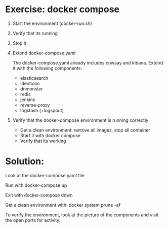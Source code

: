 Exercise: docker compose
========================

1. Start the environment (docker-run.sh)
2. Verify that its running
3. Stop it
4. Extend docker-compose.yaml
   
      The docker-compose.yaml already includes cowsay and kibana. Extend it with the following components:
    
      - elasticsearch
      - identicon
      - dnmonster
      - redis
      - jenkins
      - reverse-proxy
      - logstash (+logspout)
  
1. Verify that the docker-compose environment is running correctly
    - Get a clean environment: remove all images, stop all container
    - Start it with docker compose 
    - Verify that its working


Solution:
=========

Look at the docker-compose.yaml file

Run with docker-compose up

Exit with docker-compose down

Get a clean environment with: docker system prune -af

To verify the environment, look at the picture of the components and visit the open ports for activity.

